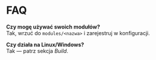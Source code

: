 # FAQ

**Czy mogę używać swoich modułów?**  
Tak, wrzuć do `modules/<nazwa>` i zarejestruj w konfiguracji.

**Czy działa na Linux/Windows?**  
Tak — patrz sekcja *Build*.
